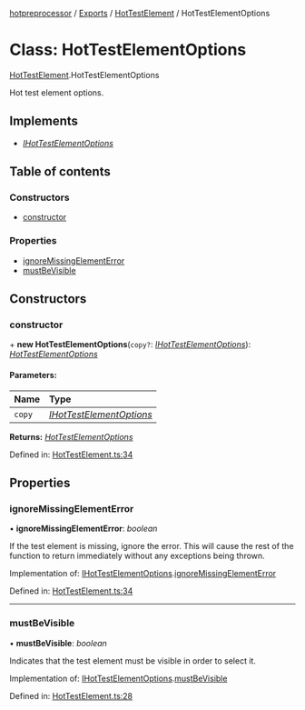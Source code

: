 [hotpreprocessor](../README.md) / [Exports](../modules.md) / [HotTestElement](../modules/hottestelement.md) / HotTestElementOptions

# Class: HotTestElementOptions

[HotTestElement](../modules/hottestelement.md).HotTestElementOptions

Hot test element options.

## Implements

* [*IHotTestElementOptions*](../interfaces/hottestelement.ihottestelementoptions.md)

## Table of contents

### Constructors

- [constructor](hottestelement.hottestelementoptions.md#constructor)

### Properties

- [ignoreMissingElementError](hottestelement.hottestelementoptions.md#ignoremissingelementerror)
- [mustBeVisible](hottestelement.hottestelementoptions.md#mustbevisible)

## Constructors

### constructor

\+ **new HotTestElementOptions**(`copy?`: [*IHotTestElementOptions*](../interfaces/hottestelement.ihottestelementoptions.md)): [*HotTestElementOptions*](hottestelement.hottestelementoptions.md)

#### Parameters:

Name | Type |
:------ | :------ |
`copy` | [*IHotTestElementOptions*](../interfaces/hottestelement.ihottestelementoptions.md) |

**Returns:** [*HotTestElementOptions*](hottestelement.hottestelementoptions.md)

Defined in: [HotTestElement.ts:34](https://github.com/OurFreeLight/HotPreprocessor/blob/6714234/src/HotTestElement.ts#L34)

## Properties

### ignoreMissingElementError

• **ignoreMissingElementError**: *boolean*

If the test element is missing, ignore the error. This
will cause the rest of the function to return immediately
without any exceptions being thrown.

Implementation of: [IHotTestElementOptions](../interfaces/hottestelement.ihottestelementoptions.md).[ignoreMissingElementError](../interfaces/hottestelement.ihottestelementoptions.md#ignoremissingelementerror)

Defined in: [HotTestElement.ts:34](https://github.com/OurFreeLight/HotPreprocessor/blob/6714234/src/HotTestElement.ts#L34)

___

### mustBeVisible

• **mustBeVisible**: *boolean*

Indicates that the test element must be visible in
order to select it.

Implementation of: [IHotTestElementOptions](../interfaces/hottestelement.ihottestelementoptions.md).[mustBeVisible](../interfaces/hottestelement.ihottestelementoptions.md#mustbevisible)

Defined in: [HotTestElement.ts:28](https://github.com/OurFreeLight/HotPreprocessor/blob/6714234/src/HotTestElement.ts#L28)
